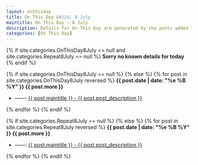 ```yaml
---
layout: onthisday
title: On This Day &#124; 8 July
maintitle: On This Day — 8 July
description: Details for On This Day are genarated by the posts added to the website so the content is subject to changes/updates over time.
categories: [On This Day]
---
```


{% if site.categories.OnThisDay8July == null and site.categories.Repeat8July == null %}
<strong>Sorry no known details for today</strong>
{% endif %}

{% if site.categories.OnThisDay8July == null %}
{% else %}
{% for post in site.categories.OnThisDay8July reversed %}
<strong>{{ post.date | date: "%e %B %Y" }} {{ post.more }}</strong>
<ul>
<li> ——: <a href="{{ post.url }}">{{ post.maintitle }} - {{ post.post_description }}</a></li>
</ul>
{% endfor %}
{% endif %}

{% if site.categories.Repeat8July == null %}
{% else %}
{% for post in site.categories.Repeat8July reversed %}
<strong>{{ post.date | date: "%e %B %Y" }} {{ post.more }}</strong>
<ul>
<li> ——: <a href="{{ post.url }}">{{ post.maintitle }} - {{ post.post_description }}</a></li>
</ul>
{% endfor %}
{% endif %}

